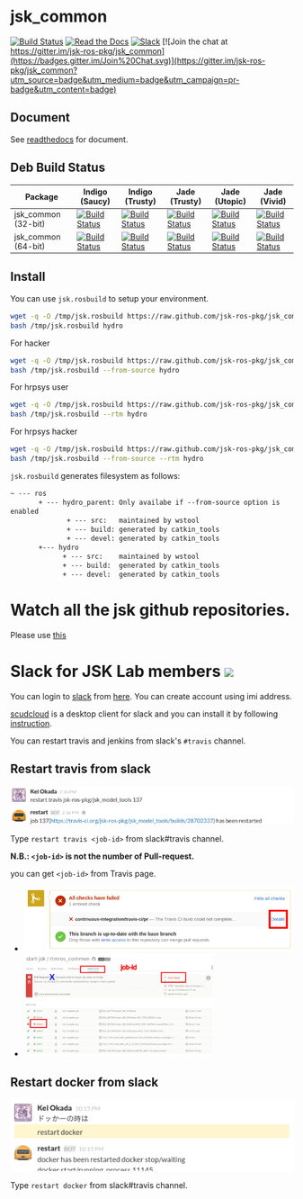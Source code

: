 jsk_common
===

[![Build Status](https://travis-ci.org/jsk-ros-pkg/jsk_common.svg?branch=master)](https://travis-ci.org/jsk-ros-pkg/jsk_common)
[![Read the Docs](https://readthedocs.org/projects/pip/badge/?version=latest)](https://jsk-common.readthedocs.org)
[![Slack](https://img.shields.io/badge/slack-jsk--robotics-e100e1.svg)](http://jsk-robotics.slack.com)
[![Join the chat at https://gitter.im/jsk-ros-pkg/jsk_common](https://badges.gitter.im/Join%20Chat.svg)](https://gitter.im/jsk-ros-pkg/jsk_common?utm_source=badge&utm_medium=badge&utm_campaign=pr-badge&utm_content=badge)

Document
--------

See [readthedocs](http://jsk-common.readthedocs.org/en/latest/) for document.

Deb Build Status
------------

Package | Indigo (Saucy) | Indigo (Trusty) | Jade (Trusty) | Jade (Utopic) | Jade (Vivid)
------- | -------------- | --------------- | ------------- | ------------- | ------------
jsk_common (32-bit) | [![Build Status](http://jenkins.ros.org/buildStatus/icon?job=ros-indigo-jsk-common_binarydeb_saucy_i386)](http://jenkins.ros.org/job/ros-indigo-jsk-common_binarydeb_saucy_i386/) | [![Build Status](http://jenkins.ros.org/buildStatus/icon?job=ros-indigo-jsk-common_binarydeb_trusty_i386)](http://jenkins.ros.org/job/ros-indigo-jsk-common_binarydeb_trusty_i386/) | [![Build Status](http://jenkins.ros.org/buildStatus/icon?job=ros-jade-jsk-common_binarydeb_trusty_i386)](http://jenkins.ros.org/job/ros-jade-jsk-common_binarydeb_trusty_i386/) | [![Build Status](http://jenkins.ros.org/buildStatus/icon?job=ros-jade-jsk-common_binarydeb_utopic_i386)](http://jenkins.ros.org/job/ros-jade-jsk-common_binarydeb_utopic_i386/) | [![Build Status](http://jenkins.ros.org/buildStatus/icon?job=ros-jade-jsk-common_binarydeb_vivid_i386)](http://jenkins.ros.org/job/ros-jade-jsk-common_binarydeb_vivid_i386/) |
jsk_common (64-bit) | [![Build Status](http://jenkins.ros.org/buildStatus/icon?job=ros-indigo-jsk-common_binarydeb_saucy_amd64)](http://jenkins.ros.org/job/ros-indigo-jsk-common_binarydeb_saucy_amd64/) | [![Build Status](http://jenkins.ros.org/buildStatus/icon?job=ros-indigo-jsk-common_binarydeb_trusty_amd64)](http://jenkins.ros.org/job/ros-indigo-jsk-common_binarydeb_trusty_amd64/) | [![Build Status](http://jenkins.ros.org/buildStatus/icon?job=ros-jade-jsk-common_binarydeb_trusty_amd64)](http://jenkins.ros.org/job/ros-jade-jsk-common_binarydeb_trusty_amd64/) | [![Build Status](http://jenkins.ros.org/buildStatus/icon?job=ros-jade-jsk-common_binarydeb_utopic_amd64)](http://jenkins.ros.org/job/ros-jade-jsk-common_binarydeb_utopic_amd64/) | [![Build Status](http://jenkins.ros.org/buildStatus/icon?job=ros-jade-jsk-common_binarydeb_vivid_amd64)](http://jenkins.ros.org/job/ros-jade-jsk-common_binarydeb_vivid_amd64/) |


Install
---
You can use `jsk.rosbuild` to setup your environment.


```sh
wget -q -O /tmp/jsk.rosbuild https://raw.github.com/jsk-ros-pkg/jsk_common/master/jsk.rosbuild
bash /tmp/jsk.rosbuild hydro
```

For hacker

```sh
wget -q -O /tmp/jsk.rosbuild https://raw.github.com/jsk-ros-pkg/jsk_common/master/jsk.rosbuild
bash /tmp/jsk.rosbuild --from-source hydro
```

For hrpsys user

```sh
wget -q -O /tmp/jsk.rosbuild https://raw.github.com/jsk-ros-pkg/jsk_common/master/jsk.rosbuild
bash /tmp/jsk.rosbuild --rtm hydro
```

For hrpsys hacker

```sh
wget -q -O /tmp/jsk.rosbuild https://raw.github.com/jsk-ros-pkg/jsk_common/master/jsk.rosbuild
bash /tmp/jsk.rosbuild --from-source --rtm hydro
```

`jsk.rosbuild` generates filesystem as follows:

```
~ --- ros
       + --- hydro_parent: Only availabe if --from-source option is enabled
              + --- src:   maintained by wstool
              + --- build: generated by catkin_tools
              + --- devel: generated by catkin_tools
       +--- hydro
             + --- src:    maintained by wstool
             + --- build:  generated by catkin_tools
             + --- devel:  generated by catkin_tools
```

Watch all the jsk github repositories.
===
Please use [this](http://jsk-github-watcher.herokuapp.com/)

Slack for JSK Lab members <img src="https://upload.wikimedia.org/wikipedia/en/7/76/Slack_Icon.png" height="40px" />
=========================
You can login to [slack](https://slack.com/) from [here](https://jsk-robotics.slack.com).
You can create account using imi address.

[scudcloud](https://github.com/raelgc/scudcloud) is a desktop client for slack and you can install it
by following [instruction](https://github.com/raelgc/scudcloud#ubuntukubuntu-mint-and-debian).

You can restart travis and jenkins from slack's `#travis` channel.

Restart travis from slack
-------------------------
![](images/restart_travis.png)

Type `restart travis <job-id>` from slack#travis channel.

**N.B.: `<job-id>` is not the number of Pull-request.**

you can get `<job-id>` from Travis page.

- ![](images/PR_page.png)
- <img src="images/Travis_page.png" width="70%" />

Restart docker from slack
-------------------------
![](images/restart_docker.png)

Type `restart docker` from slack#travis channel.
